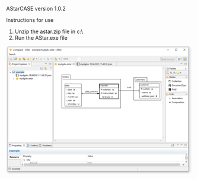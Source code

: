 AStarCASE
version 1.0.2

Instructions for use

1. Unzip the astar.zip file in c:\
2. Run the AStar.exe file

[![Watch the video](example.png)](https://youtu.be/_fF1wf52rM4)


